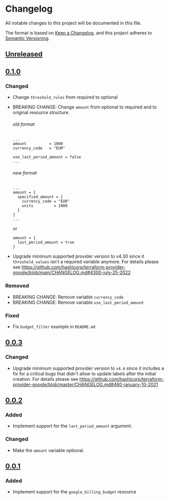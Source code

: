 # Changelog

All notable changes to this project will be documented in this file.

The format is based on [Keep a Changelog](https://keepachangelog.com/en/1.0.0/),
and this project adheres to [Semantic Versioning](https://semver.org/spec/v2.0.0.html).

## [Unreleased]

## [0.1.0]

### Changed

- Change `threshold_rules` from required to optional
- BREAKING CHANGE: Change `amount` from optional to required and to original resource structure.

  ###### old format

  ```
  ...
  amount          = 1000
  currency_code   = "EUR"

  use_last_period_amount = false
  ...
  ```

  ###### new format
  ```
  ...
  amount = {
    specified_amount = {
      currency_code = "EUR"
      units         = 1000
    }
  }
  ...
  ```
  or
  ```
  amount = {
    last_period_amount = true
  }
  ```

- Upgrade minimum supported provider version to v4.30 since it `threshold_values` isn't a required variable anymore. For details please see https://github.com/hashicorp/terraform-provider-google/blob/main/CHANGELOG.md#4300-july-25-2022


### Removed

- BREAKING CHANGE: Remove variable `currency_code`
- BREAKING CHANGE: Remove variable `use_last_period_amount`

### Fixed

- Fix `budget_filter` example in `README.md`

## [0.0.3]

### Changed

- Upgrade minimum supported provider version to `v4.6` since it includes a fix
  for a critical bugs that didn't allow to update labels after the initial creation.
  For details please see https://github.com/hashicorp/terraform-provider-google/blob/master/CHANGELOG.md#460-january-10-2021

## [0.0.2]

### Added

- Implement support for the `last_period_amount` argument.

### Changed

- Make the `amount` variable optional.

## [0.0.1]

### Added

- Implement support for the `google_billing_budget` resource

[unreleased]: https://github.com/mineiros-io/terraform-google-billing-budget/compare/v0.1.0...HEAD
[0.1.0]: https://github.com/mineiros-io/terraform-google-billing-budget/compare/v0.0.3...v0.1.0
[0.0.3]: https://github.com/mineiros-io/terraform-google-billing-budget/compare/v0.0.2...v0.0.3
[0.0.2]: https://github.com/mineiros-io/terraform-google-billing-budget/compare/v0.0.1...v0.0.2
[0.0.1]: https://github.com/mineiros-io/terraform-google-billing-budget/releases/tag/v0.0.1
